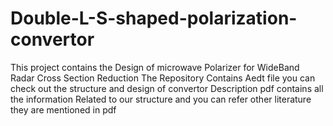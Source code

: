 # Double-L-S-shaped-polarization-convertor

This project contains the Design of microwave Polarizer for WideBand Radar Cross Section Reduction
The Repository Contains Aedt file you can check out the structure and design of convertor
Description pdf contains all the information Related to our structure and you can refer other literature they are mentioned in pdf
